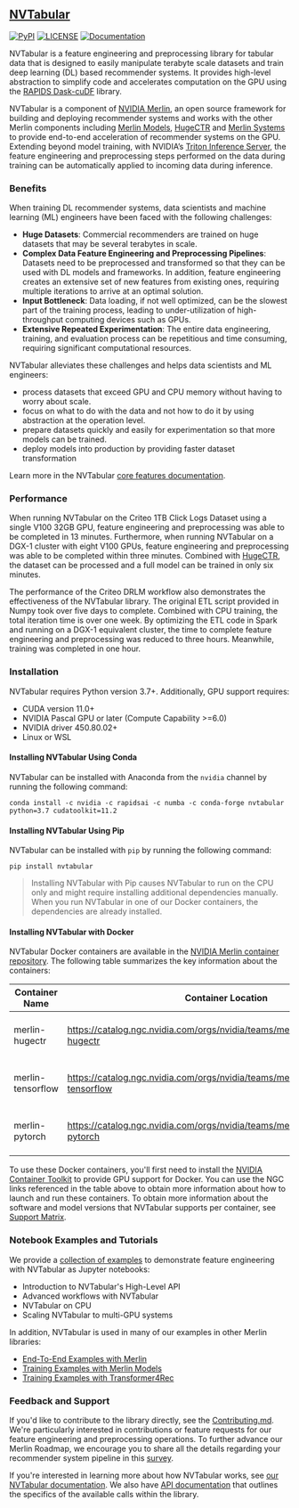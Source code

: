 ## [NVTabular](https://github.com/NVIDIA/NVTabular)

[![PyPI](https://img.shields.io/pypi/v/NVTabular?color=orange&label=version)](https://pypi.python.org/pypi/NVTabular/)
[![LICENSE](https://img.shields.io/github/license/NVIDIA-Merlin/NVTabular)](https://github.com/NVIDIA-Merlin/NVTabular/blob/stable/LICENSE)
[![Documentation](https://img.shields.io/badge/documentation-blue.svg)](https://nvidia-merlin.github.io/NVTabular/stable/Introduction.html)

NVTabular is a feature engineering and preprocessing library for tabular data that is designed to easily manipulate terabyte scale datasets and train deep learning (DL) based recommender systems. It provides high-level abstraction to simplify code and accelerates computation on the GPU using the [RAPIDS Dask-cuDF](https://github.com/rapidsai/cudf/tree/main/python/dask_cudf) library.

NVTabular is a component of [NVIDIA Merlin](https://developer.nvidia.com/nvidia-merlin), an open source framework for building and deploying recommender systems and works with the other Merlin components including [Merlin Models](https://github.com/NVIDIA-Merlin/models), [HugeCTR](https://github.com/NVIDIA/HugeCTR) and [Merlin Systems](https://github.com/NVIDIA-Merlin/systems) to provide end-to-end acceleration of recommender systems on the GPU. Extending beyond model training, with NVIDIA’s [Triton Inference Server](https://github.com/NVIDIA/tensorrt-inference-server), the feature engineering and preprocessing steps performed on the data during training can be automatically applied to incoming data during inference.

<!-- <img src='https://developer.nvidia.com/blog/wp-content/uploads/2020/07/recommender-system-training-pipeline-1.png'/> -->

### Benefits

When training DL recommender systems, data scientists and machine learning (ML) engineers have been faced with the following challenges:

- **Huge Datasets**: Commercial recommenders are trained on huge datasets that may be several terabytes in scale.
- **Complex Data Feature Engineering and Preprocessing Pipelines**: Datasets need to be preprocessed and transformed so that they can be used with DL models and frameworks. In addition, feature engineering creates an extensive set of new features from existing ones, requiring multiple iterations to arrive at an optimal solution.
- **Input Bottleneck**: Data loading, if not well optimized, can be the slowest part of the training process, leading to under-utilization of high-throughput computing devices such as GPUs.
- **Extensive Repeated Experimentation**: The entire data engineering, training, and evaluation process can be repetitious and time consuming, requiring significant computational resources.

NVTabular alleviates these challenges and helps data scientists and ML engineers:

- process datasets that exceed GPU and CPU memory without having to worry about scale.
- focus on what to do with the data and not how to do it by using abstraction at the operation level.
- prepare datasets quickly and easily for experimentation so that more models can be trained.
- deploy models into production by providing faster dataset transformation

Learn more in the NVTabular [core features documentation](https://nvidia-merlin.github.io/NVTabular/stable/core_features.html).

### Performance

When running NVTabular on the Criteo 1TB Click Logs Dataset using a single V100 32GB GPU, feature engineering and preprocessing was able to be completed in 13 minutes. Furthermore, when running NVTabular on a DGX-1 cluster with eight V100 GPUs, feature engineering and preprocessing was able to be completed within three minutes. Combined with [HugeCTR](http://www.github.com/NVIDIA/HugeCTR/), the dataset can be processed and a full model can be trained in only six minutes.

The performance of the Criteo DRLM workflow also demonstrates the effectiveness of the NVTabular library. The original ETL script provided in Numpy took over five days to complete. Combined with CPU training, the total iteration time is over one week. By optimizing the ETL code in Spark and running on a DGX-1 equivalent cluster, the time to complete feature engineering and preprocessing was reduced to three hours. Meanwhile, training was completed in one hour.

### Installation

NVTabular requires Python version 3.7+. Additionally, GPU support requires:

- CUDA version 11.0+
- NVIDIA Pascal GPU or later (Compute Capability >=6.0)
- NVIDIA driver 450.80.02+
- Linux or WSL

#### Installing NVTabular Using Conda

NVTabular can be installed with Anaconda from the `nvidia` channel by running the following command:

```
conda install -c nvidia -c rapidsai -c numba -c conda-forge nvtabular python=3.7 cudatoolkit=11.2
```

#### Installing NVTabular Using Pip

NVTabular can be installed with `pip` by running the following command:

```
pip install nvtabular
```

> Installing NVTabular with Pip causes NVTabular to run on the CPU only and might require installing additional dependencies manually.
> When you run NVTabular in one of our Docker containers, the dependencies are already installed.

#### Installing NVTabular with Docker

NVTabular Docker containers are available in the [NVIDIA Merlin container
repository](https://catalog.ngc.nvidia.com/?filters=&orderBy=scoreDESC&query=merlin).
The following table summarizes the key information about the containers:

| Container Name    | Container Location                                                                   | Functionality                              |
| ----------------- | ------------------------------------------------------------------------------------ | ------------------------------------------ |
| merlin-hugectr    | https://catalog.ngc.nvidia.com/orgs/nvidia/teams/merlin/containers/merlin-hugectr    | NVTabular, HugeCTR, and Triton Inference   |
| merlin-tensorflow | https://catalog.ngc.nvidia.com/orgs/nvidia/teams/merlin/containers/merlin-tensorflow | NVTabular, Tensorflow and Triton Inference |
| merlin-pytorch    | https://catalog.ngc.nvidia.com/orgs/nvidia/teams/merlin/containers/merlin-pytorch    | NVTabular, PyTorch, and Triton Inference   |

To use these Docker containers, you'll first need to install the [NVIDIA Container Toolkit](https://github.com/NVIDIA/nvidia-docker) to provide GPU support for Docker. You can use the NGC links referenced in the table above to obtain more information about how to launch and run these containers. To obtain more information about the software and model versions that NVTabular supports per container, see [Support Matrix](https://github.com/NVIDIA/NVTabular/blob/stable/docs/source/resources/support_matrix.rst).

### Notebook Examples and Tutorials

We provide a [collection of examples](https://github.com/NVIDIA-Merlin/NVTabular/tree/stable/examples) to demonstrate feature engineering with NVTabular as Jupyter notebooks:

- Introduction to NVTabular's High-Level API
- Advanced workflows with NVTabular
- NVTabular on CPU
- Scaling NVTabular to multi-GPU systems

In addition, NVTabular is used in many of our examples in other Merlin libraries:

- [End-To-End Examples with Merlin](https://github.com/NVIDIA-Merlin/Merlin/tree/stable/examples)
- [Training Examples with Merlin Models](https://github.com/NVIDIA-Merlin/models/tree/stable/examples)
- [Training Examples with Transformer4Rec](https://github.com/NVIDIA-Merlin/Transformers4Rec/tree/stable/examples)

### Feedback and Support

If you'd like to contribute to the library directly, see the [Contributing.md](https://github.com/NVIDIA/NVTabular/blob/stable/CONTRIBUTING.md). We're particularly interested in contributions or feature requests for our feature engineering and preprocessing operations. To further advance our Merlin Roadmap, we encourage you to share all the details regarding your recommender system pipeline in this [survey](https://developer.nvidia.com/merlin-devzone-survey).

If you're interested in learning more about how NVTabular works, see
[our NVTabular documentation](https://nvidia-merlin.github.io/NVTabular/stable/Introduction.html). We also have [API documentation](https://nvidia-merlin.github.io/NVTabular/stable/api/index.html) that outlines the specifics of the available calls within the library.
